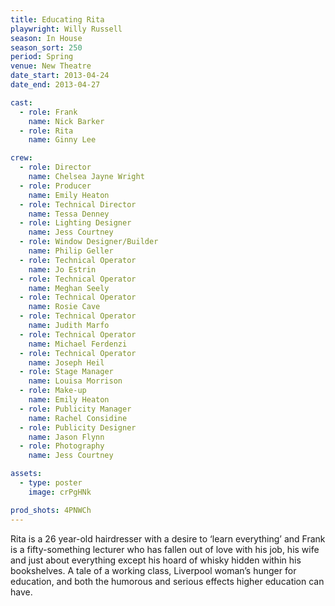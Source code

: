 ```yaml
---
title: Educating Rita
playwright: Willy Russell
season: In House
season_sort: 250
period: Spring
venue: New Theatre
date_start: 2013-04-24
date_end: 2013-04-27

cast:
  - role: Frank
    name: Nick Barker
  - role: Rita
    name: Ginny Lee

crew:
  - role: Director
    name: Chelsea Jayne Wright
  - role: Producer
    name: Emily Heaton
  - role: Technical Director
    name: Tessa Denney
  - role: Lighting Designer
    name: Jess Courtney
  - role: Window Designer/Builder
    name: Philip Geller
  - role: Technical Operator
    name: Jo Estrin
  - role: Technical Operator
    name: Meghan Seely
  - role: Technical Operator
    name: Rosie Cave
  - role: Technical Operator
    name: Judith Marfo
  - role: Technical Operator
    name: Michael Ferdenzi
  - role: Technical Operator
    name: Joseph Heil
  - role: Stage Manager
    name: Louisa Morrison
  - role: Make-up
    name: Emily Heaton
  - role: Publicity Manager
    name: Rachel Considine
  - role: Publicity Designer
    name: Jason Flynn
  - role: Photography
    name: Jess Courtney

assets:
  - type: poster
    image: crPgHNk

prod_shots: 4PNWCh
---
```


Rita is a 26 year-old hairdresser with a desire to ‘learn everything’ and Frank is a fifty-something lecturer who has fallen out of love with his job, his wife and just about everything except his hoard of whisky hidden within his bookshelves. A tale of a working class, Liverpool woman’s hunger for education, and both the humorous and serious effects higher education can have.
